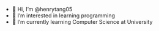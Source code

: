 - 👋 Hi, I’m @henrytang05
- 👀 I’m interested in learning programming
- 🌱 I’m currently learning Computer Science at University

<!---
henrytang05/henrytang05 is a ✨ special ✨ repository because its `README.md` (this file) appears on your GitHub profile.
You can click the Preview link to take a look at your changes.
--->
